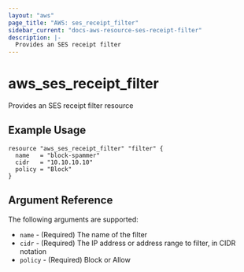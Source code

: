 ```yaml
---
layout: "aws"
page_title: "AWS: ses_receipt_filter"
sidebar_current: "docs-aws-resource-ses-receipt-filter"
description: |-
  Provides an SES receipt filter
---
```


# aws\_ses\_receipt_filter

Provides an SES receipt filter resource

## Example Usage

```hcl
resource "aws_ses_receipt_filter" "filter" {
  name   = "block-spammer"
  cidr   = "10.10.10.10"
  policy = "Block"
}
```

## Argument Reference

The following arguments are supported:

* `name` - (Required) The name of the filter
* `cidr` - (Required) The IP address or address range to filter, in CIDR notation
* `policy` - (Required) Block or Allow
